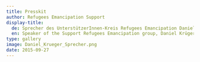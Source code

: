 ```yaml
---
title: Presskit
author: Refugees Emancipation Support
display-title:
  de: Sprecher des UnterstützerInnen-Kreis Refugees Emancipation Daniel Krüger
  en: Speaker of the Support Refugees Emancipation group, Daniel Krüger
type: gallery
image: Daniel_Krueger_Sprecher.png
date: 2015-09-27
---
```

